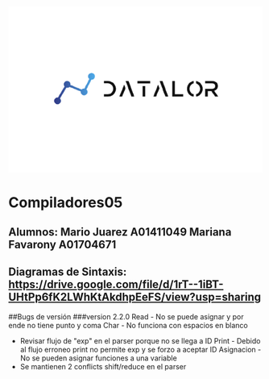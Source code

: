 ![This is an image](/Assets/logo.png)
# Compiladores05
## Alumnos: Mario Juarez A01411049 Mariana Favarony A01704671
## Diagramas de Sintaxis: https://drive.google.com/file/d/1rT--1iBT-UHtPp6fK2LWhKtAkdhpEeFS/view?usp=sharing


##Bugs de versión
 ###version 2.2.0
 Read - No se puede asignar y por ende no tiene punto y coma
 Char - No funciona con espacios en blanco
 * Revisar flujo de "exp" en el parser porque no se llega a ID
 Print -  Debido al flujo erroneo print no permite exp y se forzo a aceptar ID
 Asignacion - No se pueden asignar funciones a una variable
 * Se mantienen 2 conflicts shift/reduce en el parser